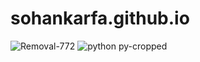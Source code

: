 # sohankarfa.github.io
![Removal-772](https://github.com/Sohan-2001/sohankarfa.github.io/assets/112119230/397856ef-444d-4edb-915d-705b8056590b)
![python py-cropped](https://github.com/Sohan-2001/sohankarfa.github.io/assets/112119230/f32a18d1-4626-47ae-a2e1-8d44dae54638)

